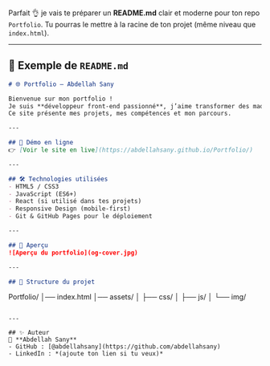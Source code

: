 Parfait 👌 je vais te préparer un **README.md** clair et moderne pour ton repo `Portfolio`.
Tu pourras le mettre à la racine de ton projet (même niveau que `index.html`).

---

## 📄 Exemple de `README.md`

```markdown
# 🌐 Portfolio – Abdellah Sany

Bienvenue sur mon portfolio !  
Je suis **développeur front-end passionné**, j’aime transformer des maquettes en expériences fluides, accessibles et performantes.  
Ce site présente mes projets, mes compétences et mon parcours.

---

## 🚀 Démo en ligne
👉 [Voir le site en live](https://abdellahsany.github.io/Portfolio/)

---

## 🛠️ Technologies utilisées
- HTML5 / CSS3
- JavaScript (ES6+)
- React (si utilisé dans tes projets)
- Responsive Design (mobile-first)
- Git & GitHub Pages pour le déploiement

---

## 📸 Aperçu
![Aperçu du portfolio](og-cover.jpg)

---

## 📂 Structure du projet
```

Portfolio/
│── index.html
│── assets/
│   ├── css/
│   ├── js/
│   └── img/

```

---

## ✨ Auteur
👤 **Abdellah Sany**  
- GitHub : [@abdellahsany](https://github.com/abdellahsany)  
- LinkedIn : *(ajoute ton lien si tu veux)*  
```

